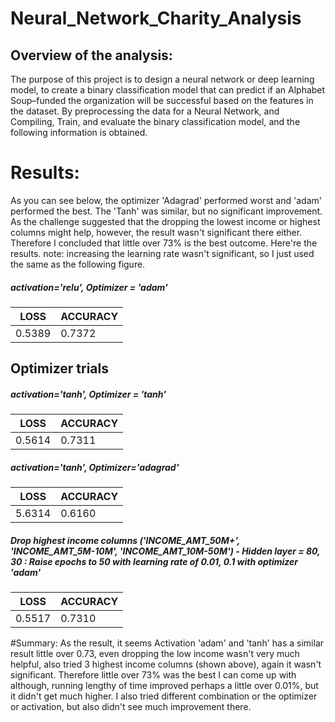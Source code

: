 # Neural_Network_Charity_Analysis

## Overview of the analysis: 
The purpose of this project is to design a neural network or deep learning model, 
to create a binary classification model that can predict if an Alphabet Soup–funded 
the organization will be successful based on the features in the dataset. By preprocessing the data for a Neural Network, and Compiling, 
Train, and evaluate the binary classification model, and the following information is obtained.

# Results: 
As you can see below,  the optimizer 'Adagrad' performed worst and 'adam' performed the best.  The 'Tanh' was similar, but no significant improvement.
As the challenge suggested that the dropping the lowest income or highest columns might help, however, the result
wasn't significant there either. Therefore I concluded that little over 73% is the best outcome.
Here're the results. note: increasing the learning rate wasn't significant, so I just used the same as the following figure.

##### activation='relu', Optimizer = 'adam'

| LOSS  | ACCURACY |
|---|---|
| 0.5389 |  0.7372 | 

## Optimizer trials

##### activation='tanh', Optimizer = 'tanh'
| LOSS  | ACCURACY |
|---|---|
| 0.5614 | 0.7311 | 

##### activation='tanh', Optimizer='adagrad'
| LOSS  | ACCURACY |
|---|---|
| 5.6314 | 0.6160 | 

##### Drop highest income columns ('INCOME_AMT_50M+', 'INCOME_AMT_5M-10M', 'INCOME_AMT_10M-50M') - Hidden layer = 80, 30 : Raise epochs to 50 with learning rate of 0.01, 0.1 with optimizer 'adam'
| LOSS  | ACCURACY |
|---|---|
| 0.5517 | 0.7310 | 

#Summary:  As the result, it seems Activation 'adam' and 'tanh' has a similar result little over 0.73, even dropping the low income wasn't very much helpful, also tried 3 highest income columns (shown above), again it wasn't significant. Therefore little over 73% was the best I can come up with although, running lengthy of time improved perhaps a little over 0.01%, but it didn't get much higher.  I also tried different combination or the optimizer or activation, but also didn't see much improvement there.
